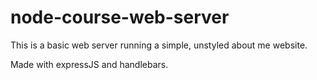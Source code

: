 # node-course-web-server

This is a basic web server running a simple, unstyled about me website.

Made with expressJS and handlebars.
